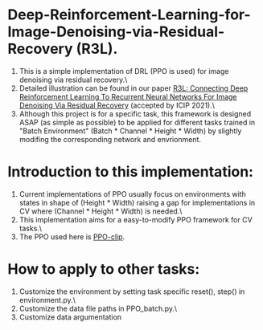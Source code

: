 # Deep-Reinforcement-Learning-for-Image-Denoising-via-Residual-Recovery (R3L).
1. This is a simple implementation of DRL (PPO is used) for image denoising via residual recovery.\
2. Detailed illustration can be found in our paper [R3L: Connecting Deep Reinforcement Learning To Recurrent Neural Networks For Image Denoising Via Residual Recovery](https://arxiv.org/abs/2107.05318) (accepted by ICIP 2021).\
3. Although this project is for a specific task, this framework is designed ASAP (as simple as possible) to be applied for different tasks trained in "Batch Environment" (Batch * Channel * Height * Width) by slightly modifing the corresponding network and envrionment.
# Introduction to this implementation:
1. Current implementations of PPO usually focus on environments with states in shape of (Height * Width) raising a gap for implementations in CV where (Channel * Height * Width) is needed.\
2. This implementation aims for a easy-to-modify PPO framework for CV tasks.\
3. The PPO used here is [PPO-clip](https://spinningup.openai.com/en/latest/algorithms/ppo.html).
# How to apply to other tasks:
1. Customize the environment by setting task specific reset(), step() in environment.py.\
2. Customize the data file paths in PPO_batch.py.\
3. Customize data argumentation
